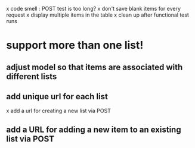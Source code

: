 x code smell : POST test is too long?
x don't save blank items for every request
x display multiple items in the table
x clean up after functional test runs

# support more than one list!

## adjust model so that items are associated with different lists

## add unique url for each list

x add a url for creating a new list via POST

## add a URL for adding a new item to an existing list via POST
